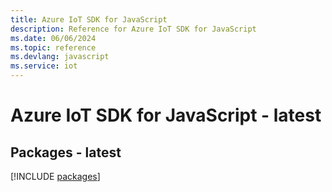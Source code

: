 ```yaml
---
title: Azure IoT SDK for JavaScript
description: Reference for Azure IoT SDK for JavaScript
ms.date: 06/06/2024
ms.topic: reference
ms.devlang: javascript
ms.service: iot
---
```

# Azure IoT SDK for JavaScript - latest
## Packages - latest
[!INCLUDE [packages](iot-index.md)]